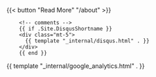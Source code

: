 {{< button "Read More" "/about" >}}


        <!-- comments -->
        {{ if .Site.DisqusShortname }}
        <div class="mt-5">
          {{ template "_internal/disqus.html" . }}
        </div>
        {{ end }}
        
{{ template "_internal/google_analytics.html" . }}

        